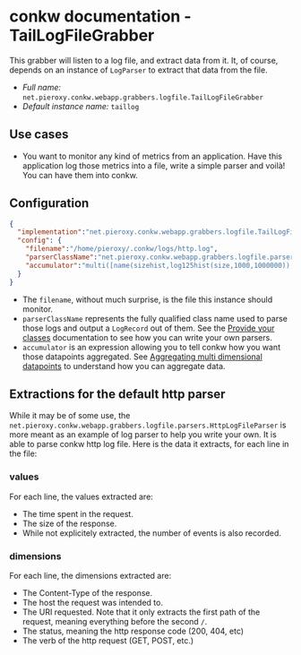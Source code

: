 # conkw documentation - TailLogFileGrabber

This grabber will listen to a log file, and extract data from it. It, of course, depends on an instance of `LogParser` to extract that data from the file.

* *Full name:* `net.pieroxy.conkw.webapp.grabbers.logfile.TailLogFileGrabber`
* *Default instance name:* `taillog`

## Use cases

* You want to monitor any kind of metrics from an application. Have this application log those metrics into a file, write a simple parser and voilà! You can have them into conkw.

## Configuration

```json
{
  "implementation":"net.pieroxy.conkw.webapp.grabbers.logfile.TailLogFileGrabber",
  "config": {
    "filename":"/home/pieroxy/.conkw/logs/http.log",
    "parserClassName":"net.pieroxy.conkw.webapp.grabbers.logfile.parsers.HttpLogFileParser",
    "accumulator":"multi([name(sizehist,log125hist(size,1000,1000000)),name(byct,stablekey(contentType,count(),3)),name(byuri,stablekey(uri,count(),3)),sum(size,0),count(),sum(time,0)])"
  }
}
```

* The `filename`, without much surprise, is the file this instance should monitor.
* `parserClassName` represents the fully qualified class name used to parse those logs and output a `LogRecord` out of them. See the [Provide your classes](PROVIDE_CLASSES.md) documentation to see how you can write your own parsers.
* `accumulator` is an expression allowing you to tell conkw how you want those datapoints aggregated. See [Aggregating multi dimensional datapoints](AGGREGATE.md) to understand how you can aggregate data.

## Extractions for the default http parser

While it may be of some use, the `net.pieroxy.conkw.webapp.grabbers.logfile.parsers.HttpLogFileParser` is more meant as an example of log parser to help you write your own. It is able to parse conkw http log file. Here is the data it extracts, for each line in the file:

### values

For each line, the values extracted are:

* The time spent in the request.
* The size of the response.
* While not explicitely extracted, the number of events is also recorded.

### dimensions

For each line, the dimensions extracted are:

* The Content-Type of the response.
* The host the request was intended to.
* The URI requested. Note that it only extracts the first path of the request, meaning everything before the second `/`.
* The status, meaning the http response code (200, 404, etc)
* The verb of the http request (GET, POST, etc.)

